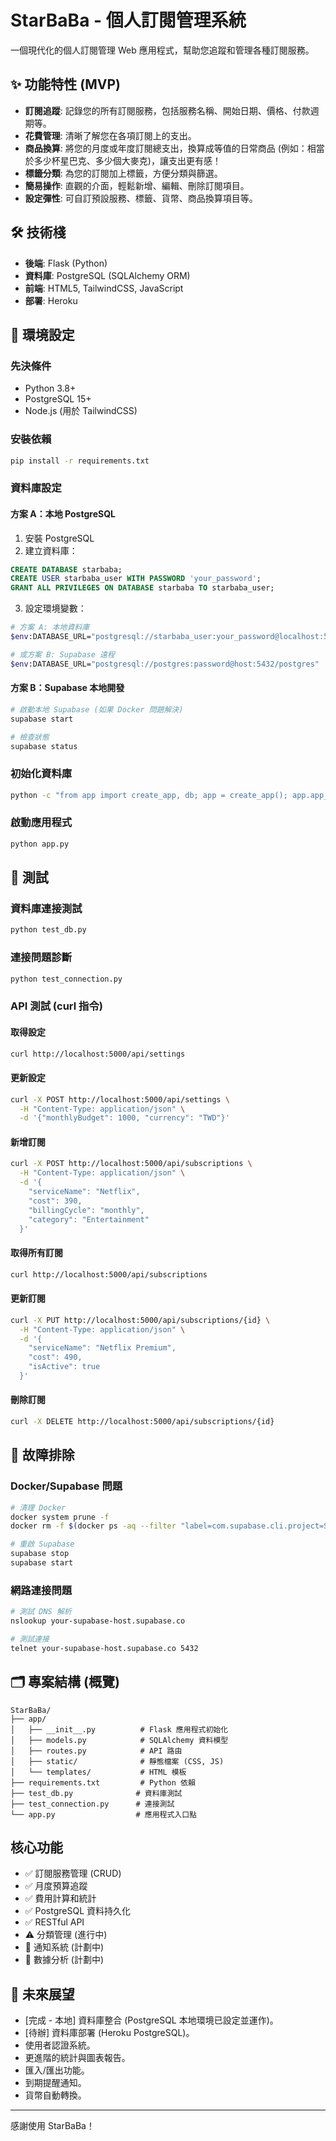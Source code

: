 # StarBaBa - 個人訂閱管理系統

一個現代化的個人訂閱管理 Web 應用程式，幫助您追蹤和管理各種訂閱服務。

## ✨ 功能特性 (MVP)

- **訂閱追蹤**: 記錄您的所有訂閱服務，包括服務名稱、開始日期、價格、付款週期等。
- **花費管理**: 清晰了解您在各項訂閱上的支出。
- **商品換算**: 將您的月度或年度訂閱總支出，換算成等值的日常商品 (例如：相當於多少杯星巴克、多少個大麥克)，讓支出更有感！
- **標籤分類**: 為您的訂閱加上標籤，方便分類與篩選。
- **簡易操作**: 直觀的介面，輕鬆新增、編輯、刪除訂閱項目。
- **設定彈性**: 可自訂預設服務、標籤、貨幣、商品換算項目等。

## 🛠️ 技術棧

- **後端**: Flask (Python)
- **資料庫**: PostgreSQL (SQLAlchemy ORM)
- **前端**: HTML5, TailwindCSS, JavaScript
- **部署**: Heroku

## 🚀 環境設定

### 先決條件
- Python 3.8+
- PostgreSQL 15+
- Node.js (用於 TailwindCSS)

### 安裝依賴
```bash
pip install -r requirements.txt
```

### 資料庫設定

#### 方案 A：本地 PostgreSQL
1. 安裝 PostgreSQL
2. 建立資料庫：
```sql
CREATE DATABASE starbaba;
CREATE USER starbaba_user WITH PASSWORD 'your_password';
GRANT ALL PRIVILEGES ON DATABASE starbaba TO starbaba_user;
```

3. 設定環境變數：
```bash
# 方案 A: 本地資料庫
$env:DATABASE_URL="postgresql://starbaba_user:your_password@localhost:5432/starbaba"

# 或方案 B: Supabase 遠程
$env:DATABASE_URL="postgresql://postgres:password@host:5432/postgres"
```

#### 方案 B：Supabase 本地開發
```bash
# 啟動本地 Supabase (如果 Docker 問題解決)
supabase start

# 檢查狀態
supabase status
```

### 初始化資料庫
```bash
python -c "from app import create_app, db; app = create_app(); app.app_context().push(); db.create_all()"
```

### 啟動應用程式
```bash
python app.py
```

## 🧪 測試

### 資料庫連接測試
```bash
python test_db.py
```

### 連接問題診斷
```bash
python test_connection.py
```

### API 測試 (curl 指令)

#### 取得設定
```bash
curl http://localhost:5000/api/settings
```

#### 更新設定
```bash
curl -X POST http://localhost:5000/api/settings \
  -H "Content-Type: application/json" \
  -d '{"monthlyBudget": 1000, "currency": "TWD"}'
```

#### 新增訂閱
```bash
curl -X POST http://localhost:5000/api/subscriptions \
  -H "Content-Type: application/json" \
  -d '{
    "serviceName": "Netflix",
    "cost": 390,
    "billingCycle": "monthly",
    "category": "Entertainment"
  }'
```

#### 取得所有訂閱
```bash
curl http://localhost:5000/api/subscriptions
```

#### 更新訂閱
```bash
curl -X PUT http://localhost:5000/api/subscriptions/{id} \
  -H "Content-Type: application/json" \
  -d '{
    "serviceName": "Netflix Premium",
    "cost": 490,
    "isActive": true
  }'
```

#### 刪除訂閱
```bash
curl -X DELETE http://localhost:5000/api/subscriptions/{id}
```

## 🔧 故障排除

### Docker/Supabase 問題
```bash
# 清理 Docker
docker system prune -f
docker rm -f $(docker ps -aq --filter "label=com.supabase.cli.project=StarBaBa")

# 重啟 Supabase
supabase stop
supabase start
```

### 網路連接問題
```bash
# 測試 DNS 解析
nslookup your-supabase-host.supabase.co

# 測試連接
telnet your-supabase-host.supabase.co 5432
```

## 🗂️ 專案結構 (概覽)

```
StarBaBa/
├── app/
│   ├── __init__.py          # Flask 應用程式初始化
│   ├── models.py            # SQLAlchemy 資料模型
│   ├── routes.py            # API 路由
│   ├── static/              # 靜態檔案 (CSS, JS)
│   └── templates/           # HTML 模板
├── requirements.txt         # Python 依賴
├── test_db.py              # 資料庫測試
├── test_connection.py      # 連接測試
└── app.py                  # 應用程式入口點
```

## 核心功能

- ✅ 訂閱服務管理 (CRUD)
- ✅ 月度預算追蹤
- ✅ 費用計算和統計
- ✅ PostgreSQL 資料持久化
- ✅ RESTful API
- ⚠️ 分類管理 (進行中)
- 🔄 通知系統 (計劃中)
- 🔄 數據分析 (計劃中)

## 🔮 未來展望

- [完成 - 本地] 資料庫整合 (PostgreSQL 本地環境已設定並運作)。
- [待辦] 資料庫部署 (Heroku PostgreSQL)。
- 使用者認證系統。
- 更進階的統計與圖表報告。
- 匯入/匯出功能。
- 到期提醒通知。
- 貨幣自動轉換。

---

感謝使用 StarBaBa！ 